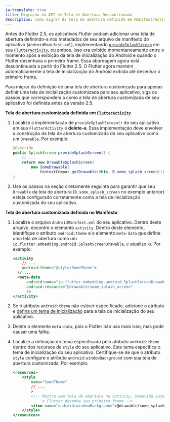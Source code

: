 ```yaml
---
ia-translate: true
title: Migração da API de Tela de Abertura Descontinuada
description: Como migrar da tela de abertura definida em Manifest/Activity.
---
```


Antes do Flutter 2.5, os aplicativos Flutter podiam adicionar uma tela de abertura
definindo-a nos metadados de seu arquivo de manifesto do aplicativo
(`AndroidManifest.xml`), implementando [`provideSplashScreen`][] em sua
[`FlutterActivity`][], ou ambos. Isso era exibido momentaneamente entre
o momento após a exibição da tela de inicialização do Android e quando o Flutter
desenhava o primeiro frame. Essa abordagem agora está descontinuada a partir do
Flutter 2.5. O Flutter agora mantém automaticamente a tela de inicialização do
Android exibida até desenhar o primeiro frame.

Para migrar da definição de uma tela de abertura customizada para apenas definir uma
tela de inicialização customizada para seu aplicativo, siga os passos que
correspondem a como a tela de abertura customizada de seu aplicativo foi definida
antes da versão 2.5.

**Tela de abertura customizada definida em [`FlutterActivity`][]**

1. Localize a implementação de `provideSplashScreen()` do seu aplicativo
   em sua `FlutterActivity` e **delete-a**. Essa implementação deve envolver
   a construção da tela de abertura customizada de seu aplicativo
   como um `Drawable`. Por exemplo:

   ```java
   @Override
   public SplashScreen provideSplashScreen() {
       // ...
       return new DrawableSplashScreen(
           new SomeDrawable(
               ContextCompat.getDrawable(this, R.some_splash_screen)));
   }
   ```

2. Use os passos na seção diretamente seguinte para garantir que seu
   `Drawable` da tela de abertura (`R.some_splash_screen` no exemplo anterior)
   esteja configurado corretamente como a tela de inicialização customizada do seu
   aplicativo.

**Tela de abertura customizada definida no Manifesto**

1. Localize o arquivo `AndroidManifest.xml` do seu aplicativo.
   Dentro deste arquivo, encontre o elemento `activity`.
   Dentro deste elemento, identifique o atributo `android:theme`
   e o elemento `meta-data` que define
   uma tela de abertura como um
   `io.flutter.embedding.android.SplashScreenDrawable`,
   e atualize-o. Por exemplo:

   ```xml
   <activity
       // ...
       android:theme="@style/SomeTheme">
     // ...
     <meta-data
         android:name="io.flutter.embedding.android.SplashScreenDrawable"
         android:resource="@drawable/some_splash_screen"
         />
   </activity>
   ```

2. Se o atributo `android:theme` não estiver especificado, adicione o atributo e
   [defina um tema de inicialização][] para a tela de inicialização do seu aplicativo.

3. Delete o elemento `meta-data`, pois o Flutter não usa mais
   isso, mas pode causar uma falha.

4. Localize a definição do tema especificado pelo atributo `android:theme`
   dentro dos recursos de `style` do seu aplicativo. Este tema especifica o
   tema de inicialização do seu aplicativo. Certifique-se de que o atributo `style`
   configure o atributo `android:windowBackground` com sua tela de abertura
   customizada. Por exemplo:

   ```xml
   <resources>
       <style
           name="SomeTheme"
           // ...
           >
           <!-- Mostra uma tela de abertura na activity. Removida automaticamente quando
                o Flutter desenha seu primeiro frame -->
           <item name="android:windowBackground">@drawable/some_splash_screen</item>
       </style>
   </resources>
   ```

[`provideSplashScreen`]: {{site.api}}/javadoc/io/flutter/embedding/android/SplashScreenProvider.html#provideSplashScreen--
[`FlutterActivity`]: {{site.api}}/javadoc/io/flutter/embedding/android/FlutterActivity.html
[defina um tema de inicialização]:  /platform-integration/android/splash-screen
